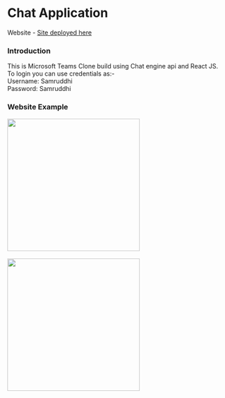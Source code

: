 ﻿# Chat Application
 
Website - <a href="https://trusting-cori-de0e3e.netlify.app/">Site deployed here</a><br>

### Introduction
This is Microsoft Teams Clone build using Chat engine api and React JS.<br>
To login you can use credentials as:-<Br>
Username: Samruddhi<br>
Password: Samruddhi

###  Website Example

<img src="https://user-images.githubusercontent.com/52337446/152471064-fcc98c8f-6bc0-4b4b-ac81-32bc15801f47.png" height="300px" ></img><br>
<br>
<img src="https://user-images.githubusercontent.com/52337446/152471867-e3fbc2c5-af28-42f7-a4f1-979f4f0ec51e.png" height="300px" ></img>


